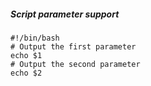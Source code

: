 ##### Script parameter support

```
#!/bin/bash
# Output the first parameter
echo $1
# Output the second parameter
echo $2
```